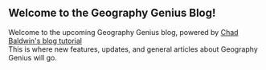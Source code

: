 ## Welcome to the Geography Genius Blog!
Welcome to the upcoming Geography Genius blog, powered by [Chad Baldwin's blog tutorial](https://chadbaldwin.net/2021/03/14/how-to-build-a-sql-blog.html)  
This is where new features, updates, and general articles about Geography Genius will go.
